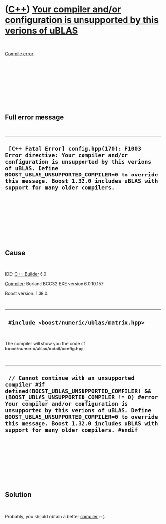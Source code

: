 



 

 

 

 

 

([C++](Cpp.htm)) [Your compiler and/or configuration is unsupported by this verions of uBLAS](CppCompileErrorYourCompilerAndOrConfigurationIsUnsupportedByThisVerionsOfUblas.htm)
=================================================================================================================================================================================

 

[Compile error](CppCompileError.htm).

 

 

 

 

 

Full error message
------------------

 

  ---------------------------------------------------------------------------------------------------------------------------------------------------------------------------------------------------------------------------------------------------------------------------------
  ` [C++ Fatal Error] config.hpp(170): F1003 Error directive: Your compiler and/or configuration is unsupported by this verions of uBLAS. Define BOOST_UBLAS_UNSUPPORTED_COMPILER=0 to override this message. Boost 1.32.0 includes uBLAS with support for many older compilers.`
  ---------------------------------------------------------------------------------------------------------------------------------------------------------------------------------------------------------------------------------------------------------------------------------

 

 

 

 

 

Cause
-----

 

IDE: [C++ Builder](CppBuilder.htm) 6.0

[Compiler](CppCompiler.htm): Borland BCC32.EXE version 6.0.10.157

Boost version: 1.38.0.

 

  ----------------------------------------------
  ` #include <boost/numeric/ublas/matrix.hpp>`
  ----------------------------------------------

 

The compiler will show you the code of
boost/numeric/ublas/detail/config.hpp:

 

  ------------------------------------------------------------------------------------------------------------------------------------------------------------------------------------------------------------------------------------------------------------------------------------------------------------------------------------------------------------------------------
  ` // Cannot continue with an unsupported compiler #if defined(BOOST_UBLAS_UNSUPPORTED_COMPILER) && (BOOST_UBLAS_UNSUPPORTED_COMPILER != 0) #error Your compiler and/or configuration is unsupported by this verions of uBLAS. Define BOOST_UBLAS_UNSUPPORTED_COMPILER=0 to override this message. Boost 1.32.0 includes uBLAS with support for many older compilers. #endif`
  ------------------------------------------------------------------------------------------------------------------------------------------------------------------------------------------------------------------------------------------------------------------------------------------------------------------------------------------------------------------------------

 

 

 

 

 

Solution
--------

 

Probably, you should obtain a better [compiler](CppCompiler.htm) :-(.

 

 

 

 

 





 



